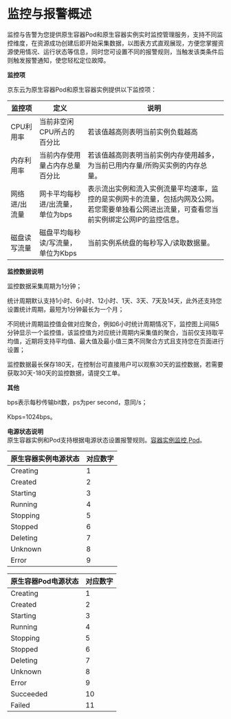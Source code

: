 
# 监控与报警概述

监控与告警为您提供原生容器Pod和原生容器实例实时监控管理服务，支持不同监控维度，在资源成功创建后即开始采集数据，以图表方式直观展现，方便您掌握资源使用情况、运行状态等信息，同时您可设置不同的报警规则，当触发该类条件后则触发报警通知，使您轻松定位故障。

**监控项**

京东云为原生容器Pod和原生容器实例提供以下监控项：

|   监控项  |定义     | 说明     |
| --- | --- | --- |
|   CPU利用率  | 当前非空闲CPU所占的百分比      |若该值越高则表明当前实例负载越高     |
|  内存利用率     |	当前内存使用量占内存总量百分比     | 若该值越高则表明当前实例内存使用越多，为当前已用内存量/所购买实例的内存总量。         |
|  网络进/出流量      | 网卡平均每秒进/出流量，单位为bps        |  表示流出实例和流入实例流量平均速率，监控的是实例网卡的流量，包括内网及公网。若您需要单独看公网进出流量，可查看您当前实例绑定公网IP的监控信息。               |
| 磁盘读写流量        | 磁盘平均每秒读/写流量，单位为Kbps      | 当前实例系统盘的每秒写入/读取数据量。                |


**监控数据说明**

监控数据采集周期为1分钟；

统计周期默认支持1小时、6小时、12小时、1天、3天、7天及14天，此外还支持您设置统计周期，最短为1分钟最长为一个月；

不同统计周期监控值会做对应聚合，例如6小时统计周期情况下，监控图上间隔5分钟显示一个监控值，该监控值为对应统计周期内采集值的聚合，当前仅支持取平均值，近期将支持平均值、最大值及最小值三类不同聚合方式且支持您在页面进行设置；

监控数据最长保存180天，在控制台可直接用户可以观察30天的监控数据，若需要获取30天-180天的监控数据，请提交工单。

**其他**

bps表示每秒传输bit数，ps为per second，意同/s；

Kbps=1024bps。


**电源状态说明**   
原生容器实例和Pod支持根据电源状态设置报警规则。[容器实例监控](https://cms-console.jdcloud.com/containerMonitor),[Pod](https://cms-console.jdcloud.com/monitor/pod)。  

|原生容器实例电源状态|对应数字|
|-----|-----|
|Creating|1|
|Created|2|
|Starting|3|
|Running|4|
|Stopping|5|
|Stopped|6|
|Deleting|7|
|Unknown|8|
|Error|9|

|原生容器Pod电源状态|对应数字|
|-----|-----|
|Creating|1|
|Created|2|
|Starting|3|
|Running|4|
|Stopping|5|
|Stopped|6|
|Deleting|7|
|Unknown|8|
|Error|9|
|Succeeded|10|
|Failed|11|

